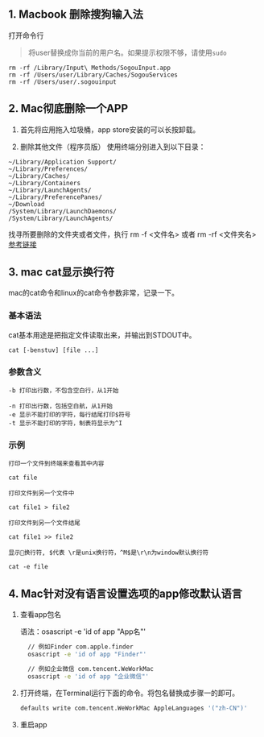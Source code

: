 ## 1. Macbook 删除搜狗输入法

打开命令行
> 将user替换成你当前的用户名。如果提示权限不够，请使用`sudo`
```
rm -rf /Library/Input\ Methods/SogouInput.app
rm -rf /Users/user/Library/Caches/SogouServices
rm -rf /Users/user/.sogouinput
```

## 2. Mac彻底删除一个APP

1. 首先将应用拖入垃圾桶，app store安装的可以长按卸载。

2. 删除其他文件（程序员版）
使用终端分别进入到以下目录：
```
~/Library/Application Support/
~/Library/Preferences/
~/Library/Caches/
~/Library/Containers
~/Library/LaunchAgents/
~/Library/PreferencePanes/
~/Download
/System/Library/LaunchDaemons/
/System/Library/LaunchAgents/
```
找寻所要删除的文件夹或者文件，执行 rm -f <文件名> 或者 rm -rf <文件夹名>
[参考链接](https://www.jianshu.com/p/6728dd12ea71)

## 3. mac cat显示换行符

mac的cat命令和linux的cat命令参数非常，记录一下。

### 基本语法
cat基本用途是把指定文件读取出来，并输出到STDOUT中。
```
cat [-benstuv] [file ...]
```
### 参数含义
```
-b 打印出行数，不包含空白行，从1开始

-n 打印出行数，包括空白航，从1开始
-e 显示不能打印的字符，每行结尾打印$符号
-t 显示不能打印的字符，制表符显示为^I
```
### 示例
```
打印一个文件到终端来查看其中内容

cat file

打印文件到另一个文件中

cat file1 > file2

打印文件到另一个文件结尾

cat file1 >> file2

显示换行符, $代表 \r是unix换行符，^M$是\r\n为window默认换行符

cat -e file
```


## 4. Mac针对没有语言设置选项的app修改默认语言
1. 查看app包名

    语法：osascript -e 'id of app "App名"'
    ```sh
      // 例如Finder com.apple.finder
      osascript -e 'id of app "Finder"'

      // 例如企业微信 com.tencent.WeWorkMac
      osascript -e 'id of app "企业微信"'
    ```

2. 打开终端，在Terminal运行下面的命令。将包名替换成步骤一的即可。
    ```sh
    defaults write com.tencent.WeWorkMac AppleLanguages '("zh-CN")'
    ```
3. 重启app
